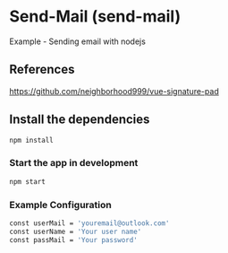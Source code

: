 # Send-Mail (send-mail)
Example - Sending email with nodejs


## References
https://github.com/neighborhood999/vue-signature-pad

## Install the dependencies
```bash
npm install
```

### Start the app in development
```bash
npm start
```

### Example Configuration
```bash
const userMail = 'youremail@outlook.com'
const userName = 'Your user name'
const passMail = 'Your password'
```
